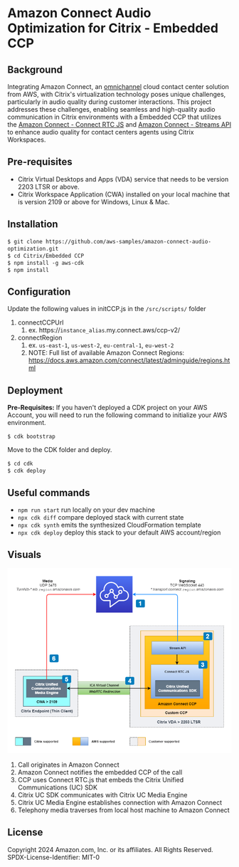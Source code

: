 # Amazon Connect Audio Optimization for Citrix - Embedded CCP

## Background
Integrating Amazon Connect, an [omnichannel](https://docs.aws.amazon.com/connect/latest/adminguide/amazon-connect-glossary.html#omnichannel-def) cloud contact center solution from AWS, with Citrix's virtualization technology poses unique challenges, particularly in audio quality during customer interactions. This project addresses these challenges, enabling seamless and high-quality audio communication in Citrix environments with a Embedded CCP that utilizes the [Amazon Connect - Connect RTC JS](https://github.com/aws/connect-rtc-js) and [Amazon Connect - Streams API](https://github.com/amazon-connect/amazon-connect-streams) to enhance audio quality for contact centers agents using Citrix Workspaces. 

## Pre-requisites
* Citrix Virtual Desktops and Apps (VDA) service that needs to be version 2203 LTSR or above.
* Citrix Workspace Application (CWA) installed on your local machine that is version 2109 or above for Windows, Linux & Mac.

## Installation
```shell
$ git clone https://github.com/aws-samples/amazon-connect-audio-optimization.git
$ cd Citrix/Embedded CCP
$ npm install -g aws-cdk
$ npm install
```

## Configuration
Update the following values in initCCP.js in the `/src/scripts/` folder
1. connectCCPUrl
   1. ex. https://`instance_alias`.my.connect.aws/ccp-v2/
2. connectRegion
   1. ex. `us-east-1`, `us-west-2`, `eu-central-1`, `eu-west-2`
   2. NOTE: Full list of available Amazon Connect Regions: https://docs.aws.amazon.com/connect/latest/adminguide/regions.html

## Deployment

**Pre-Requisites:**
If you haven't deployed a CDK project on your AWS Account, you will need to run the following command to initialize your AWS environment.
```shell
$ cdk bootstrap
```

Move to the CDK folder and deploy.
```shell
$ cd cdk
$ cdk deploy
```

## Useful commands
* `npm run start`   run locally on your dev machine
* `npx cdk diff`    compare deployed stack with current state
* `npx cdk synth`   emits the synthesized CloudFormation template
* `npx cdk deploy`  deploy this stack to your default AWS account/region

## Visuals
![Component Architecture](image.png)

1.	Call originates in Amazon Connect
2.	Amazon Connect notifies the embedded CCP of the call
3.	CCP uses Connect RTC.js that embeds the Citrix Unified Communications (UC) SDK
4.	Citrix UC SDK communicates with Citrix UC Media Engine
5.	Citrix UC Media Engine establishes connection with Amazon Connect
6.	Telephony media traverses from local host machine to Amazon Connect

## License
Copyright 2024 Amazon.com, Inc. or its affiliates. All Rights Reserved.
SPDX-License-Identifier: MIT-0